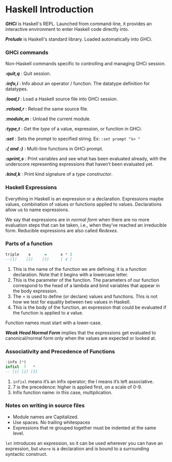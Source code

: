 # Haskell Introduction

***GHCi*** is Haskell's REPL. Launched from command-line, it provides an interactive environment to enter Haskell code directly into.

***Prelude*** is Haskell's standard library. Loaded automatically into GHCi.



### GHCi commands

Non-Haskell commands specific to controlling and managing GHCi session.

***:quit,q*** : Quit session.

***:info,i*** : Info about an operator / function. The datatype definition for datatypes.

***:load,l*** : Load a Haskell source file into GHCi session.

***:reload,r*** : Reload the same source file.

***:module,m*** : Unload the current module.

***:type,t*** : Get the *type* of a value, expression, or function in GHCi.

***:set*** : Sets the prompt to specified string. Ex: `:set prompt "λ> "`

***:{ and :}*** : Multi-line functions in GHCi prompt.

***:sprint,s*** : Print variables and see what has been evaluated already, with the underscore representing expressions that haven’t been evaluated yet.

***:kind,k*** : Print kind signature of a *type constructor*.



### Haskell Expressions

Everything in Haskell is an expression or a declaration. Expressions maybe values, combination of values or functions applied to values. Declarations allow us to name expressions.

We say that expressions are in *normal form* when there are no more evaluation steps that can be taken, i.e., when they’ve reached an irreducible form. Reducible expressions are also called *Redexes*.



### Parts of a function

```haskell
triple    x      =      x * 3 
--[1]    [2]    [3]     [ 4 ]
```



1. This is the name of the function we are defining; it is a function declaration. Note that it begins with a lowercase letter. 
2. This is the parameter of the function. The parameters of our function correspond to the head of a lambda and bind variables that appear in the body expression. 
3. The = is used to define (or declare) values and functions. This is not how we test for equality between two values in Haskell.
4. This is the body of the function, an expression that could be evaluated if the function is applied to a value.

Function names must start with a lower-case.

***Weak Head Normal Form*** implies that the expressions get evaluated to canonical/normal form only when the values are expected or looked at.



### Associativity and Precedence of Functions

```haskell
:info (*)
infixl  7   *
-- [1] [2] [3]
```

1. `infixl` means it’s an infix operator; the l means it’s left associative.
2. 7 is the precedence: higher is applied first, on a scale of 0-9.
3. Infix function name: in this case, multiplication.



### Notes on writing in source files

- Module names are Capitalized.
- Use spaces. No trailing whitespaces
- Expressions that re grouped together must be indented at the same level.  



`let` introduces an expression, so it can be used wherever you can have an expression, but `where` is a declaration and is bound to a surrounding syntactic construct.